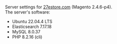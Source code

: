 Server settings for [27estore.com](https://27estore.com) (Magento 2.4.6-p4).  
The server's software:
- Ubuntu 22.04.4 LTS
- Elasticsearch 7.17.18
- MySQL 8.0.37 
- PHP 8.2.16 (cli)